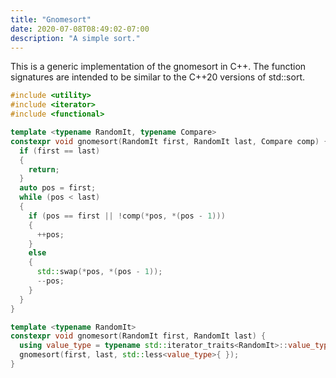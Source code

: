```yaml
---
title: "Gnomesort"
date: 2020-07-08T08:49:02-07:00
description: "A simple sort."
---
```


This is a generic implementation of the gnomesort in C++. The function signatures are intended to be similar to the
C++20 versions of std::sort.

```cpp
#include <utility>
#include <iterator>
#include <functional>

template <typename RandomIt, typename Compare>
constexpr void gnomesort(RandomIt first, RandomIt last, Compare comp) {
  if (first == last)
  {
    return;
  }
  auto pos = first;
  while (pos < last)
  {
    if (pos == first || !comp(*pos, *(pos - 1)))
    {
      ++pos;
    }
    else
    {
      std::swap(*pos, *(pos - 1));
      --pos;
    }
  }
}

template <typename RandomIt>
constexpr void gnomesort(RandomIt first, RandomIt last) {
  using value_type = typename std::iterator_traits<RandomIt>::value_type;
  gnomesort(first, last, std::less<value_type>{ });
}
```
